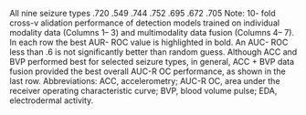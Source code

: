 All nine seizure types .720 .549 .744 .752 .695 .672 .705
Note: 10- fold cross-v alidation performance of detection models trained on individual modality data (Columns 1– 3) and multimodality data fusion (Columns 4– 7). In
each row the best AUR- ROC value is highlighted in bold. An AUC- ROC less than .6 is not significantly better than random guess. Although ACC and BVP performed
best for selected seizure types, in general, ACC + BVP data fusion provided the best overall AUC-R OC performance, as shown in the last row.
Abbreviations: ACC, accelerometry; AUC-R OC, area under the receiver operating characteristic curve; BVP, blood volume pulse; EDA, electrodermal activity.